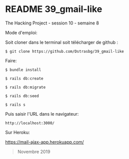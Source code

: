 # README  39_gmail-like

The Hacking Project - session 10 - semaine 8

Mode d'emploi:

Soit cloner dans le terminal soit télécharger de github :

    $ git clone https://github.com/Dstrasbg/39_gmail-like

Faire:

    $ bundle install

    $ rails db:create

    $ rails db:migrate

    $ rails db:seed

    $ rails s

 
 Puis saisir l'URL dans le navigateur:

    http://localhost:3000/


Sur Heroku:

https://mail-ajax-app.herokuapp.com/ 



>Novembre 2019
